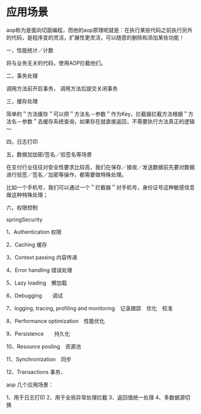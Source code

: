 # 应用场景



aop称为是面向切面编程，而他的aop原理呢就是：在执行某些代码之前执行另外的代码，是程序变的灵活，扩展性更灵活，可以随意的删除和添加某些功能！

一，性能统计／计数

将与业务无关的代码，使用AOP拦截他们。

二，事务处理

调用方法前开启事务， 调用方法后提交关闭事务

三，缓存处理

简单的＂方法缓存＂可以把＂方法名－参数＂作为Key，拦截器拦截方法根据＂方法名－参数＂去缓存系统查询，如果存在就直接返回，不需要执行方法真正的逻辑～

四，日志打印

五，数据加加密/签名／验签名等场景

在支付行业往往对安全性要求比较高，我们在保存／接收／发送数据前先要对数据进行验签／签名／加密等操作，都需要做特殊处理。

比如一个手机号，我们可以通过一个＂拦截器＂对手机号，身份证号这种敏感信息做这种特殊处理；

六，权限控制

springSecurity



1、Authentication 权限

2、Caching 缓存

3、Context passing 内容传递

4、Error handling 错误处理

5、Lazy loading　懒加载

6、Debugging　　调试

7、logging, tracing, profiling and monitoring　记录跟踪　优化　校准

8、Performance optimization　性能优化

9、Persistence　　持久化

10、Resource pooling　资源池

11、Synchronization　同步

12、Transactions 事务、



aop 几个应用场景：

1、用于日志打印
2、用于全局异常处理拦截
3、返回值统一处理
4、多数据源切换
